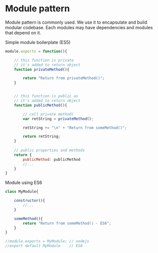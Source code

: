 # Module pattern

Module pattern is commonly used. We use it to encapsulate and build modular codebase.
Each modules may have dependencies and modules that depend on it.


Simple module boilerplate (ES5)

```js
module.exports = function(){

    // this function is private 
    // it's added to return object
    function privateMethod(){

        return "Return from privateMethod()";
    }


    // this function is public as 
    // it's added to return object
    function publicMethod(){

        // call private method(
        var retString = privateMethod();

        retString += "\n" + "Return from someMethod()";

        return retString;
    }
 
    // public properties and methods
    return {
        publicMethod: publicMethod
        //...
    }
}
```

Module using ES6

```js
class MyModule{

    constructor(){
        //...
    }

    someMethod(){
        return "Return from someMethod() - ES6";
    }
}

//module.exports = MyModule; // nodejs
//export default MyModule    // ES6
```